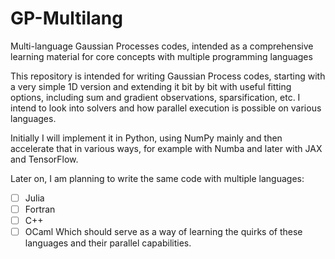 # GP-Multilang
Multi-language Gaussian Processes codes, intended as a comprehensive learning material for core concepts with multiple programming languages

This repository is intended for writing Gaussian Process codes, starting with a very simple 1D version and extending it bit by bit with useful fitting options, including sum and gradient observations, sparsification, etc. I intend to look into solvers and how parallel execution is possible on various languages.

Initially I will implement it in Python, using NumPy mainly and then accelerate that in various ways, for example with Numba and later with JAX and TensorFlow. 

Later on, I am planning to write the same code with multiple languages:
- [ ] Julia
- [ ] Fortran
- [ ] C++
- [ ] OCaml
Which should serve as a way of learning the quirks of these languages and their parallel capabilities. 
